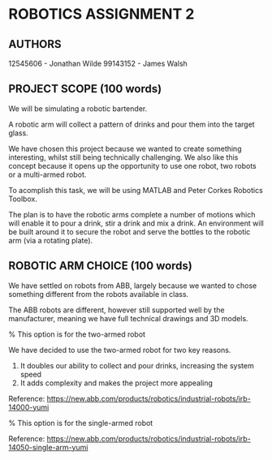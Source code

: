 ROBOTICS ASSIGNMENT 2
==================================

AUTHORS
----------------------------------
12545606 - Jonathan Wilde
99143152 - James Walsh

PROJECT SCOPE (100 words)
----------------------------------
We will be simulating a robotic bartender.

A robotic arm will collect a pattern of drinks and pour them into the target glass.

We have chosen this project because we wanted to create something interesting, whilst still being technically challenging. We also like this concept because it opens up the opportunity to use one robot, two robots or a multi-armed robot.

To acomplish this task, we will be using MATLAB and Peter Corkes Robotics Toolbox.

The plan is to have the robotic arms complete a number of motions which will enable it to pour a drink, stir a drink and mix a drink. An environment will be built around it to secure the robot and serve the bottles to the robotic arm (via a rotating plate).

ROBOTIC ARM CHOICE (100 words)
----------------------------------
We have settled on robots from ABB, largely because we wanted to chose something different from the robots available in class. 

The ABB robots are different, however still supported well by the manufacturer, meaning we have full technical drawings and 3D models.

% This option is for the two-armed robot

We have decided to use the two-armed robot for two key reasons.
1. It doubles our ability to collect and pour drinks, increasing the system speed
2. It adds complexity and makes the project more appealing

Reference:
https://new.abb.com/products/robotics/industrial-robots/irb-14000-yumi

% This option is for the single-armed robot


Reference:
https://new.abb.com/products/robotics/industrial-robots/irb-14050-single-arm-yumi